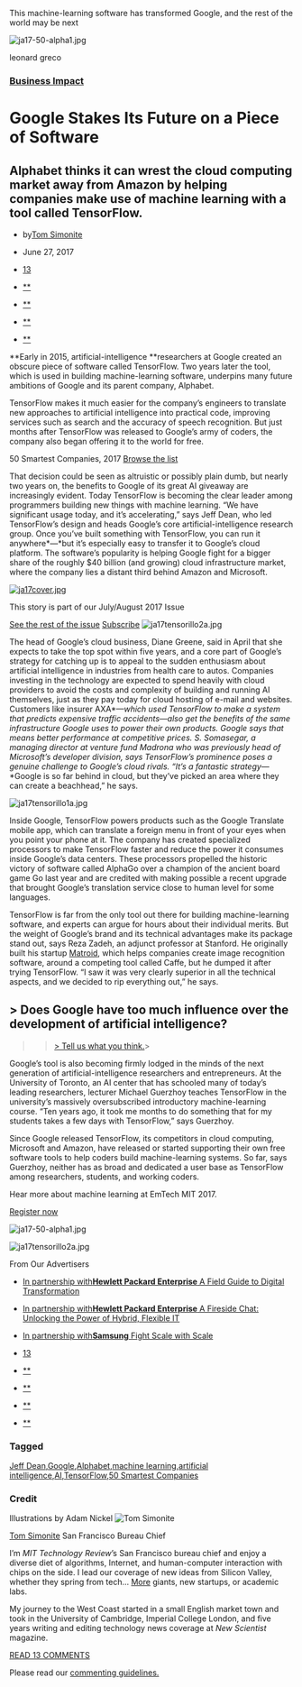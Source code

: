 This machine-learning software has transformed Google, and the rest of the world may be next

![ja17-50-alpha1.jpg](../_resources/8ea884053cdec7d926b36a280d648a4f.jpg)

leonard greco

### [Business Impact](https://www.technologyreview.com/topic/business-impact/)

# Google Stakes Its Future on a Piece of Software

## Alphabet thinks it can wrest the cloud computing market away from Amazon by helping companies make use of machine learning with a tool called TensorFlow.

- by[Tom Simonite](https://www.technologyreview.com/profile/tom-simonite/)
- June 27, 2017

- [13](https://www.technologyreview.com/s/608094/google-stakes-its-future-on-a-piece-of-software/#disqus_thread)
- [**](https://www.technologyreview.com/s/608094/google-stakes-its-future-on-a-piece-of-software/#)
- [**](https://www.technologyreview.com/s/608094/google-stakes-its-future-on-a-piece-of-software/#)
- [**](https://www.technologyreview.com/s/608094/google-stakes-its-future-on-a-piece-of-software/#)
- [**](https://www.technologyreview.com/s/608094/google-stakes-its-future-on-a-piece-of-software/#)

**Early in 2015, artificial-intelligence **researchers at Google created an obscure piece of software called ­TensorFlow. Two years later the tool, which is used in building machine-­learning software, underpins many future ambitions of Google and its parent company, Alphabet.

TensorFlow makes it much easier for the company’s engineers to translate new approaches to artificial intelligence into practical code, improving services such as search and the accuracy of speech recognition. But just months after TensorFlow was released to Google’s army of coders, the company also began offering it to the world for free.

50 Smartest Companies, 2017
[Browse the list](https://www.technologyreview.com/lists/companies/2017/)

That decision could be seen as altruistic or possibly plain dumb, but nearly two years on, the benefits to Google of its great AI giveaway are increasingly evident. Today TensorFlow is becoming the clear leader among programmers building new things with machine learning. “We have significant usage today, and it’s accelerating,” says Jeff Dean, who led TensorFlow’s design and heads Google’s core artificial-­intelligence research group. Once you’ve built something with TensorFlow, you can run it anywhere*—*but it’s especially easy to transfer it to Google’s cloud platform. The software’s popularity is helping Google fight for a bigger share of the roughly $40 billion (and growing) cloud infrastructure market, where the company lies a distant third behind Amazon and Microsoft.

[![ja17cover.jpg](../_resources/02c558d6c09a9531faf9f39f46659b3a.jpg)](https://www.technologyreview.com/magazine/2017/07/)

This story is part of our July/August 2017 Issue

[See the rest of the issue](https://www.technologyreview.com/magazine/2017/07/)
[Subscribe](https://www.technologyreview.com/subscribe/)
![ja17tensorillo2a.jpg](../_resources/a9c86d72cf8ce061a6bdea75af9342dc.jpg)

The head of Google’s cloud business, Diane Greene, said in April that she expects to take the top spot within five years, and a core part of Google’s strategy for catching up is to appeal to the sudden enthusiasm about artificial intelligence in industries from health care to autos. Companies investing in the technology are expected to spend heavily with cloud providers to avoid the costs and complexity of building and running AI themselves, just as they pay today for cloud hosting of e-mail and websites. Customers like insurer AXA*—*which used TensorFlow to make a system that predicts expensive traffic accidents*—*also get the benefits of the same infrastructure Google uses to power their own products. Google says that means better performance at competitive prices. S. Somasegar, a managing director at venture fund Madrona who was previously head of Microsoft’s developer division, says TensorFlow’s prominence poses a genuine challenge to Google’s cloud rivals. “It’s a fantastic strategy*—*Google is so far behind in cloud, but they’ve picked an area where they can create a beachhead,” he says.

![ja17tensorillo1a.jpg](../_resources/c45e14da530a7a8bd043590aa36a3a9b.jpg)

Inside Google, TensorFlow powers products such as the Google Translate mobile app, which can translate a foreign menu in front of your eyes when you point your phone at it. The company has created specialized processors to make TensorFlow faster and reduce the power it consumes inside Google’s data centers. These processors propelled the historic victory of software called AlphaGo over a champion of the ancient board game Go last year and are credited with making possible a recent upgrade that brought Google’s translation service close to human level for some languages.

TensorFlow is far from the only tool out there for building machine-learning software, and experts can argue for hours about their individual merits. But the weight of Google’s brand and its technical advantages make its package stand out, says Reza Zadeh, an adjunct professor at Stanford. He originally built his startup [Matroid](http://www.matroid.com/), which helps companies create image recognition software, around a competing tool called Caffe, but he dumped it after trying TensorFlow. “I saw it was very clearly superior in all the technical aspects, and we decided to rip everything out,” he says.

>
>

## > Does Google have too much influence over the development of artificial intelligence?

>   > [> Tell us what you think.](https://www.technologyreview.com/s/608094/google-stakes-its-future-on-a-piece-of-software/#comments)>

>

Google’s tool is also becoming firmly lodged in the minds of the next generation of artificial-intelligence researchers and entrepreneurs. At the University of Toronto, an AI center that has schooled many of today’s leading researchers, lecturer Michael Guerzhoy teaches TensorFlow in the university’s massively oversubscribed introductory machine-learning course. “Ten years ago, it took me months to do something that for my students takes a few days with TensorFlow,” says Guerzhoy.

Since Google released TensorFlow, its competitors in cloud computing, Microsoft and Amazon, have released or started supporting their own free software tools to help coders build machine-learning systems. So far, says Guerzhoy, neither has as broad and dedicated a user base as TensorFlow among researchers, students, and working coders.

Hear more about machine learning at EmTech MIT 2017.

[Register now](http://events.technologyreview.com/emtech/17/?utm_medium=ps_instory&utm_source=site&utm_campaign=emtech2017&utm_term=conference&utm_content=hearabout_topic&discount=LearnMore)

![ja17-50-alpha1.jpg](../_resources/ff0ea60aa59510cc252eb101d89eb375.jpg)

![ja17tensorillo2a.jpg](../_resources/17bb6c6974e426525d5760aab8335d3f.jpg)

From Our Advertisers

- [In partnership with**Hewlett Packard Enterprise**  A Field Guide to Digital Transformation](https://www.technologyreview.com/s/603990/a-field-guide-to-digital-transformation/)
- [In partnership with**Hewlett Packard Enterprise**  A Fireside Chat: Unlocking the Power of Hybrid, Flexible IT](https://www.technologyreview.com/s/604216/a-fireside-chat-unlocking-the-power-of-hybrid-flexible-it/)
- [In partnership with**Samsung**  Fight Scale with Scale](https://www.technologyreview.com/s/608038/fight-scale-with-scale/)

- [13](https://www.technologyreview.com/s/608094/google-stakes-its-future-on-a-piece-of-software/#disqus_thread)
- [**](https://www.technologyreview.com/s/608094/google-stakes-its-future-on-a-piece-of-software/#)
- [**](https://www.technologyreview.com/s/608094/google-stakes-its-future-on-a-piece-of-software/#)
- [**](https://www.technologyreview.com/s/608094/google-stakes-its-future-on-a-piece-of-software/#)
- [**](https://www.technologyreview.com/s/608094/google-stakes-its-future-on-a-piece-of-software/#)

### Tagged

[Jeff Dean](https://www.technologyreview.com/g/jeff-dean/),[Google](https://www.technologyreview.com/g/google/),[Alphabet](https://www.technologyreview.com/g/alphabet/),[machine learning](https://www.technologyreview.com/g/machine-learning/),[artificial intelligence](https://www.technologyreview.com/g/artificial-intelligence/),[AI](https://www.technologyreview.com/g/ai/),[TensorFlow](https://www.technologyreview.com/g/tensorflow/),[50 Smartest Companies](https://www.technologyreview.com/g/50-smartest-companies/)

### Credit

Illustrations by Adam Nickel
![Tom Simonite](../_resources/83f7e4dccce0d817e86f177ae8d824a1.png)

[Tom Simonite](https://www.technologyreview.com/profile/tom-simonite/) San Francisco Bureau Chief

I’m *MIT Technology Review*’s San Francisco bureau chief and enjoy a diverse diet of algorithms, Internet, and human-computer interaction with chips on the side. I lead our coverage of new ideas from Silicon Valley, whether they spring from tech… [More](https://www.technologyreview.com/s/608094/google-stakes-its-future-on-a-piece-of-software/#) giants, new startups, or academic labs.

My journey to the West Coast started in a small English market town and took in the University of Cambridge, Imperial College London, and five years writing and editing technology news coverage at *New Scientist* magazine.

[READ 13 COMMENTS](https://www.technologyreview.com/s/608094/google-stakes-its-future-on-a-piece-of-software/#)

Please read our [commenting guidelines.](https://www.technologyreview.com/about/commenting-guidelines/)
